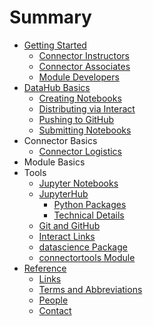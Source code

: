 # Summary

* [Getting Started](README.md)
  * [Connector Instructors](/getting-started/connector-instructors.md)
  * [Connector Associates](/getting-started/connector-associates.md)
  * [Module Developers](/getting-started/module-developers.md)
* [DataHub Basics](datahub-basics.md)
  * [Creating Notebooks](/datahub-basics/creating-notebooks.md)
  * [Distributing via Interact](/datahub-basics/distributing-via-interact.md)
  * [Pushing to GitHub](/datahub-basics/pushing-to-github.md)
  * [Submitting Notebooks](/datahub-basics/submitting-notebooks.md)
* Connector Basics
  * [Connector Logistics](/getting-started/connector-instructors/logistics.md)
* Module Basics
* Tools
  * [Jupyter Notebooks](jupyter-notebooks.md)
  * [JupyterHub](/tools/jupyterhub.md)
    * [Python Packages](/tools/jupyterhub/python-packages.md)
    * [Technical Details](/tools/jupyterhub/technical-details.md)
  * [Git and GitHub](/tools/git-and-github.md)
  * [Interact Links](/tools/interact-links.md)
  * [datascience Package](/tools/datascience-package.md)
  * [connectortools Module](/tools/connectortools-module.md)
* [Reference](reference.md)
  * [Links](/reference/links.md)
  * [Terms and Abbreviations](/reference/terms-and-abbreviations.md)
  * [People](/reference/people.md)
  * [Contact](/reference/contact.md)



